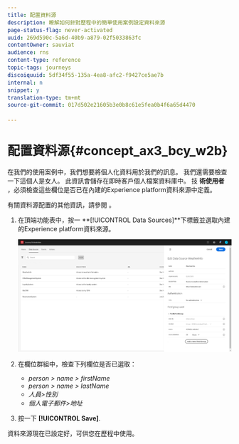 ```yaml
---
title: 配置資料源
description: 瞭解如何針對歷程中的簡單使用案例設定資料來源
page-status-flag: never-activated
uuid: 269d590c-5a6d-40b9-a879-02f5033863fc
contentOwner: sauviat
audience: rns
content-type: reference
topic-tags: journeys
discoiquuid: 5df34f55-135a-4ea8-afc2-f9427ce5ae7b
internal: n
snippet: y
translation-type: tm+mt
source-git-commit: 017d502e21605b3e0b8c61e5fea0b4f6a65d4470

---
```



# 配置資料源{#concept_ax3_bcy_w2b}

在我們的使用案例中，我們想要將個人化資料用於我們的訊息。 我們還需要檢查一下這個人是女人。 此資訊會儲存在即時客戶個人檔案資料庫中。 技 **術使用者** ，必須檢查這些欄位是否已在內建的Experience platform資料來源中定義。

有關資料源配置的其他資訊，請參閱 [](../datasource/about-data-sources.md)。

1. 在頂端功能表中，按一 **[!UICONTROL Data Sources]**下標籤並選取內建的Experience platform資料來源。

   ![](../assets/journey23.png)

1. 在欄位群組中，檢查下列欄位是否已選取：

   * _person > name > firstName_
   * _person > name > lastName_
   * _人員>性別_
   * _個人電子郵件>地址_

1. 按一下 **[!UICONTROL Save]**.

資料來源現在已設定好，可供您在歷程中使用。
